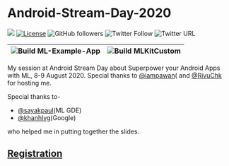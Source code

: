 # Android-Stream-Day-2020

[![](https://img.shields.io/badge/Rishit-Dagli-brightgreen.svg?colorB=00ff00)](https://www.rishit.tech)
[![License](https://img.shields.io/badge/License-Apache%202.0-blue.svg)](https://opensource.org/licenses/Apache-2.0)
![GitHub followers](https://img.shields.io/github/followers/Rishit-dagli?style=social)
![Twitter Follow](https://img.shields.io/twitter/follow/rishit_dagli?style=social)
![Twitter URL](https://img.shields.io/twitter/url?style=social&url=https%3A%2F%2Fgithub.com%2FRishit-dagli%2FAndroid-Stream-Day-2020)

|![Build ML-Example-App](https://github.com/Rishit-dagli/Android-Stream-Day-2020/workflows/Build%20ML-Example-App/badge.svg)|![Build MLKitCustom](https://github.com/Rishit-dagli/Android-Stream-Day-2020/workflows/Build%20MLKitCustom/badge.svg)|
|---|---|

My session at Android Stream Day about Superpower your Android Apps with ML, 8-9 August 2020. Special thanks to [@iampawan](https://github.com/iampawan)( and 
[@RivuChk](https://github.com/RivuChk) for hosting me.

Special thanks to-

* [@sayakpaul](https://github.com/sayakpaul)(ML GDE)
* [@khanhlvg](https://github.com/khanhlvg)(Google)

who helped me in putting together the slides.

## [Registration](https://www.eventbrite.com/e/android-stream-day-season-1-tickets-112068517954)

